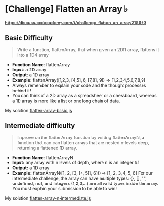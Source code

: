 # [Challenge] Flatten an Array ♭
https://discuss.codecademy.com/t/challenge-flatten-an-array/218659

## Basic Difficulty

> Write a function, flattenArray, that when given an 2D11 array, flattens it into a 1D4 array

* **Function Name**: flattenArray
* **Input**: a 2D array
* **Output**: a 1D array
* **Example**: flattenArray([1,2,3, [4,5], 6, [7,8], 9]) => [1,2,3,4,5,6,7,8,9]
* Always remember to explain your code and the thought processes behind it!
* You can think of a 2D array as a spreadsheet or a chessboard, whereas a 1D array is more like a list or one long chain of data.

My solution [flatten-array-basic.js](flatten-array-basic.js)

## Intermediate difficulty

> Improve on the flattenArray function by writing flattenArrayN, a function that can can flatten arrays that are nested n-levels deep, returning a flattened 1D array.
* **Function Name**: flattenArrayN
* **Input:** any array with n levels of depth, where n is an integer ≥1
* **Output:** a 1D array
* **Example:** flattenArrayN([1, 2, [3, [4, 5]], 6])) => [1, 2, 3, 4, 5, 6]
For our intermediate challenge, the array can have multiple types: {}, [], "", undefined, null, and integers (1,2,3,…) are all valid types inside the array.
You must explain your submission to be able to win!

My solution [flatten-array-n-intermediate.js](flatten-array-basic.js)